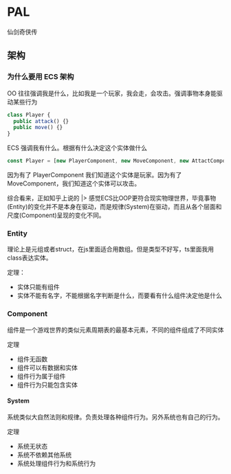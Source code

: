 # PAL

仙剑奇侠传

## 架构

### 为什么要用 ECS 架构

OO 往往强调我是什么，比如我是一个玩家，我会走，会攻击。强调事物本身能驱动某些行为

```ts
class Player {
  public attack() {}
  public move() {}
}
```

ECS 强调我有什么。根据有什么决定这个实体做什么

```ts
const Player = [new PlayerComponent, new MoveComponent, new AttactComponent]
```

因为有了 PlayerComponent 我们知道这个实体是玩家。因为有了 MoveComponent，我们知道这个实体可以攻击。

综合看来，正如知乎上说的
|> 感觉ECS比OOP更符合现实物理世界，毕竟事物(Entity)的变化并不是本身在驱动，而是规律(System)在驱动，而且从各个层面和尺度(Component)呈现的变化不同。

### Entity

理论上是元组或者struct，在js里面适合用数组。但是类型不好写，ts里面我用class表达实体。

定理：

+ 实体只能有组件
+ 实体不能有名字，不能根据名字判断是什么，而要看有什么组件决定他是什么

### Component

组件是一个游戏世界的类似元素周期表的最基本元素，不同的组件组成了不同实体

定理

+ 组件无函数
+ 组件可以有数据和实体
+ 组件行为属于组件
+ 组件行为只能包含实体

#### System

系统类似大自然法则和规律。负责处理各种组件行为。另外系统也有自己的行为。

定理

+ 系统无状态
+ 系统不依赖其他系统
+ 系统处理组件行为和系统行为